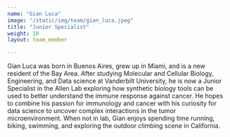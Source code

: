 ```yaml
---
name: "Gian Luca"
image: "/static/img/team/gian_luca.jpeg"
title: "Junior Specialist"
weight: 10
layout: team_member

---
```

Gian Luca was born in Buenos Aires, grew up in Miami, and is a new resident of the Bay Area. After studying Molecular and Cellular Biology, Engineering, and Data science at Vanderbilt University, he is now a Junior Specialist in the Allen Lab exploring how synthetic biology tools can be used to better understand the immune response against cancer. He hopes to combine his passion for immunology and cancer with his curiosity for data science to uncover complex interactions in the tumor microenvironment. When not in lab, Gian enjoys spending time running, biking, swimming, and exploring the outdoor climbing scene in California.
